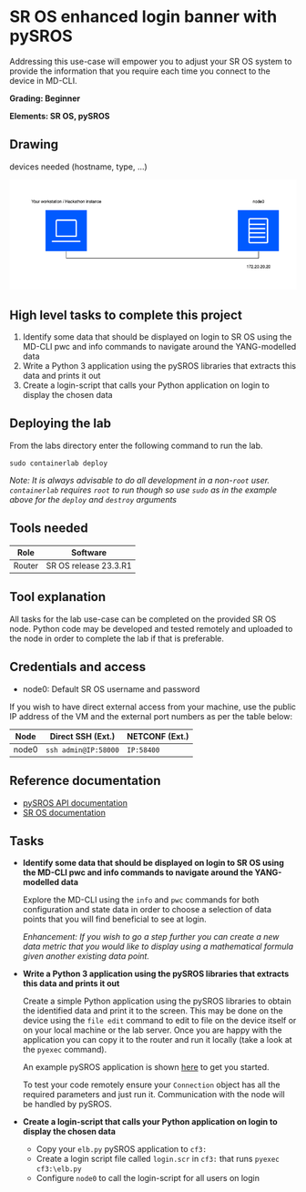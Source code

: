 # SR OS enhanced login banner with pySROS

Addressing this use-case will empower you to adjust your SR OS system to provide the
information that you require each time you connect to the device in MD-CLI.

**Grading: Beginner**

**Elements: SR OS, pySROS**

## Drawing

devices needed (hostname, type, ...)

![topo](./_images/sros-pysros-elb.png)

## High level tasks to complete this project

1. Identify some data that should be displayed on login to SR OS using the MD-CLI pwc and info commands to navigate around the YANG-modelled data
2. Write a Python 3 application using the pySROS libraries that extracts this data and prints it out
3. Create a login-script that calls your Python application on login to display the chosen data

## Deploying the lab

From the labs directory enter the following command to run the lab.

```
sudo containerlab deploy
```

*Note: It is always advisable to do all development in a non-`root` user.  `containerlab` requires `root` to run though so use `sudo` as in the example above for the `deploy` and `destroy` arguments*

## Tools needed  

| Role | Software |
| --- | --- |
| Router | SR OS release 23.3.R1 |


## Tool explanation

All tasks for the lab use-case can be completed on the provided SR OS node.  Python code may be developed and tested remotely and uploaded to the node in order to complete the lab if that is preferable.

## Credentials and access

* node0: Default SR OS username and password

If you wish to have direct external access from your machine, use the public IP address of the VM and the external port numbers as per the table below:

| Node  | Direct SSH (Ext.)      | NETCONF (Ext.) | 
| ----- | ---------------------- | -------------- | 
| node0 | `ssh admin@IP:58000`   | `IP:58400`     |


## Reference documentation

* [pySROS API documentation](https://network.developer.nokia.com/static/sr/learn/pysros/latest)
* [SR OS documentation](https://documentation.nokia.com/sr/)


## Tasks

* **Identify some data that should be displayed on login to SR OS using the MD-CLI pwc and info commands to navigate around the YANG-modelled data**

    Explore the MD-CLI using the `info` and `pwc` commands for both configuration and state data in order to choose a selection of data points that you will find beneficial to see at login.

    *Enhancement: If you wish to go a step further you can create a new data metric that you would like to display using a mathematical formula given another existing data point.*
 
* **Write a Python 3 application using the pySROS libraries that extracts this data and prints it out**
    
    Create a simple Python application using the pySROS libraries to obtain the identified data and print it to the screen.  This may be done on the device using the `file edit` command to edit to file on the device itself or on your local machine or the lab server.  Once you are happy with the application you can copy it to the router and run it locally (take a look at the `pyexec` command).

    An example pySROS application is shown [here](./elb.py) to get you started.

    To test your code remotely ensure your `Connection` object has all the required parameters and just run it.  Communication with the node will be handled by pySROS.

* **Create a login-script that calls your Python application on login to display the chosen data**

    * Copy your `elb.py` pySROS application to `cf3:`
    * Create a login script file called `login.scr` in `cf3:` that
      runs `pyexec cf3:\elb.py`
    * Configure `node0` to call the login-script for all users on login

